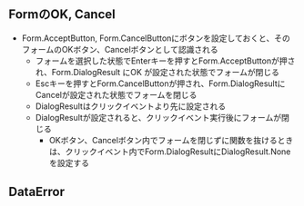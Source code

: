 ## FormのOK, Cancel
* Form.AcceptButton, Form.CancelButtonにボタンを設定しておくと、そのフォームのOKボタン、Cancelボタンとして認識される
  * フォームを選択した状態でEnterキーを押すとForm.AcceptButtonが押され、Form.DialogResult にOK が設定された状態でフォームが閉じる
  * Escキーを押すとForm.CancelButtonが押され、Form.DialogResultにCancelが設定された状態でフォームを閉じる
  * DialogResultはクリックイベントより先に設定される
  * DialogResultが設定されると、クリックイベント実行後にフォームが閉じる
    * OKボタン、Cancelボタン内でフォームを閉じずに関数を抜けるときは、クリックイベント内でForm.DialogResultにDialogResult.Noneを設定する

## DataError